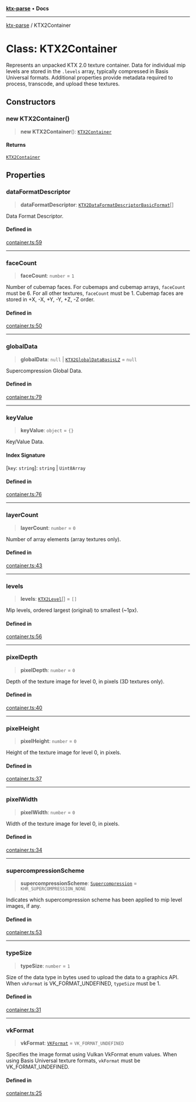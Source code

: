 [**ktx-parse**](../README.md) • **Docs**

***

[ktx-parse](../globals.md) / KTX2Container

# Class: KTX2Container

Represents an unpacked KTX 2.0 texture container. Data for individual mip levels are stored in
the `.levels` array, typically compressed in Basis Universal formats. Additional properties
provide metadata required to process, transcode, and upload these textures.

## Constructors

### new KTX2Container()

> **new KTX2Container**(): [`KTX2Container`](KTX2Container.md)

#### Returns

[`KTX2Container`](KTX2Container.md)

## Properties

### dataFormatDescriptor

> **dataFormatDescriptor**: [`KTX2DataFormatDescriptorBasicFormat`](../interfaces/KTX2DataFormatDescriptorBasicFormat.md)[]

Data Format Descriptor.

#### Defined in

[container.ts:59](https://github.com/donmccurdy/KTX-Parse/blob/181955da6070d09378df06abb0240a902cac355e/src/container.ts#L59)

***

### faceCount

> **faceCount**: `number` = `1`

Number of cubemap faces. For cubemaps and cubemap arrays, `faceCount` must be 6. For all
other textures, `faceCount` must be 1. Cubemap faces are stored in +X, -X, +Y, -Y, +Z, -Z
order.

#### Defined in

[container.ts:50](https://github.com/donmccurdy/KTX-Parse/blob/181955da6070d09378df06abb0240a902cac355e/src/container.ts#L50)

***

### globalData

> **globalData**: `null` \| [`KTX2GlobalDataBasisLZ`](../interfaces/KTX2GlobalDataBasisLZ.md) = `null`

Supercompression Global Data.

#### Defined in

[container.ts:79](https://github.com/donmccurdy/KTX-Parse/blob/181955da6070d09378df06abb0240a902cac355e/src/container.ts#L79)

***

### keyValue

> **keyValue**: `object` = `{}`

Key/Value Data.

#### Index Signature

 \[`key`: `string`\]: `string` \| `Uint8Array`

#### Defined in

[container.ts:76](https://github.com/donmccurdy/KTX-Parse/blob/181955da6070d09378df06abb0240a902cac355e/src/container.ts#L76)

***

### layerCount

> **layerCount**: `number` = `0`

Number of array elements (array textures only).

#### Defined in

[container.ts:43](https://github.com/donmccurdy/KTX-Parse/blob/181955da6070d09378df06abb0240a902cac355e/src/container.ts#L43)

***

### levels

> **levels**: [`KTX2Level`](../interfaces/KTX2Level.md)[] = `[]`

Mip levels, ordered largest (original) to smallest (~1px).

#### Defined in

[container.ts:56](https://github.com/donmccurdy/KTX-Parse/blob/181955da6070d09378df06abb0240a902cac355e/src/container.ts#L56)

***

### pixelDepth

> **pixelDepth**: `number` = `0`

Depth of the texture image for level 0, in pixels (3D textures only).

#### Defined in

[container.ts:40](https://github.com/donmccurdy/KTX-Parse/blob/181955da6070d09378df06abb0240a902cac355e/src/container.ts#L40)

***

### pixelHeight

> **pixelHeight**: `number` = `0`

Height of the texture image for level 0, in pixels.

#### Defined in

[container.ts:37](https://github.com/donmccurdy/KTX-Parse/blob/181955da6070d09378df06abb0240a902cac355e/src/container.ts#L37)

***

### pixelWidth

> **pixelWidth**: `number` = `0`

Width of the texture image for level 0, in pixels.

#### Defined in

[container.ts:34](https://github.com/donmccurdy/KTX-Parse/blob/181955da6070d09378df06abb0240a902cac355e/src/container.ts#L34)

***

### supercompressionScheme

> **supercompressionScheme**: [`Supercompression`](../type-aliases/Supercompression.md) = `KHR_SUPERCOMPRESSION_NONE`

Indicates which supercompression scheme has been applied to mip level images, if any.

#### Defined in

[container.ts:53](https://github.com/donmccurdy/KTX-Parse/blob/181955da6070d09378df06abb0240a902cac355e/src/container.ts#L53)

***

### typeSize

> **typeSize**: `number` = `1`

Size of the data type in bytes used to upload the data to a graphics API. When `vkFormat` is
VK_FORMAT_UNDEFINED, `typeSize` must be 1.

#### Defined in

[container.ts:31](https://github.com/donmccurdy/KTX-Parse/blob/181955da6070d09378df06abb0240a902cac355e/src/container.ts#L31)

***

### vkFormat

> **vkFormat**: [`VKFormat`](../type-aliases/VKFormat.md) = `VK_FORMAT_UNDEFINED`

Specifies the image format using Vulkan VkFormat enum values. When using Basis Universal
texture formats, `vkFormat` must be VK_FORMAT_UNDEFINED.

#### Defined in

[container.ts:25](https://github.com/donmccurdy/KTX-Parse/blob/181955da6070d09378df06abb0240a902cac355e/src/container.ts#L25)
